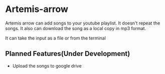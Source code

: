 # Artemis-arrow

Artemis arrow can add songs to your youtube playlist. It doesn't repeat the songs. It also can download the song as a local copy in mp3 format.

It can take the input as a file or from the terminal

## Planned Features(Under Development)

- Upload the songs to google drive

